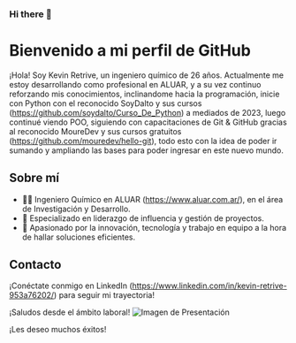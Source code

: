 ### Hi there 👋

# Bienvenido a mi perfil de GitHub

¡Hola! Soy Kevin Retrive, un ingeniero químico de 26 años. Actualmente me estoy desarrollando como profesional en ALUAR, y a su vez continuo reforzando mis conocimientos, inclinandome hacia la programación, inicie con Python con el reconocido SoyDalto y sus cursos (https://github.com/soydalto/Curso_De_Python) a mediados de 2023, luego continué viendo POO, siguiendo con capacitaciones de Git & GitHub gracias al reconocido MoureDev y sus cursos gratuitos (https://github.com/mouredev/hello-git), todo esto con la idea de poder ir sumando y ampliando las bases para poder ingresar en este nuevo mundo. 

## Sobre mí

- 👨‍🔬 Ingeniero Químico en ALUAR (https://www.aluar.com.ar/), en el área de Investigación y Desarrollo.
- 🚀 Especializado en liderazgo de influencia y gestión de proyectos.
- 🧪 Apasionado por la innovación, tecnología y trabajo en equipo a la hora de hallar soluciones eficientes.

## Contacto

¡Conéctate conmigo en LinkedIn (https://www.linkedin.com/in/kevin-retrive-953a76202/) para seguir mi trayectoria!

¡Saludos desde el ámbito laboral!
<img src="https://github.com/KevinRetrive/KevinRetrive/assets/147333835/3c5bc85e-635c-4080-bbe7-65a081097d4d" alt="Imagen de Presentación">

¡Les deseo muchos éxitos!


<!--
**KevinRetrive/KevinRetrive** is a ✨ _special_ ✨ repository because its `README.md` (this file) appears on your GitHub profile.

Here are some ideas to get you started:

- 🔭 I’m currently working on ...
- 🌱 I’m currently learning ...
- 👯 I’m looking to collaborate on ...
- 🤔 I’m looking for help with ...
- 💬 Ask me about ...
- 📫 How to reach me: ...
- 😄 Pronouns: ...
- ⚡ Fun fact: ...
-->
